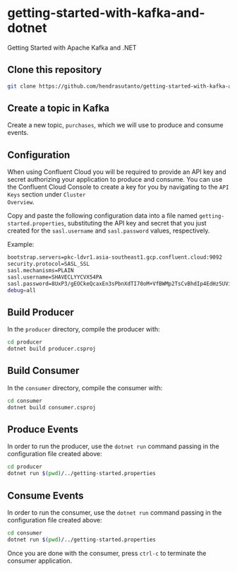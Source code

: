 # getting-started-with-kafka-and-dotnet
Getting Started with Apache Kafka and .NET

## **Clone this repository**
```bash
git clone https://github.com/hendrasutanto/getting-started-with-kafka-and-dotnet.git
```

## **Create a topic in Kafka**
Create a new topic, <code>purchases</code>, which we will use to produce and consume events.

## **Configuration**
When using Confluent Cloud you will be required to provide an API key and secret authorizing your application to produce and consume. You can use the Confluent Cloud Console to create a key for you by navigating to the <code>API Keys</code> section under <code>Cluster Overview</code>.

Copy and paste the following configuration data into a file named <code>getting-started.properties</code>, substituting the API key and secret that you just created for the <code>sasl.username</code> and <code>sasl.password</code> values, respectively.

Example:
```bash
bootstrap.servers=pkc-ldvr1.asia-southeast1.gcp.confluent.cloud:9092
security.protocol=SASL_SSL
sasl.mechanisms=PLAIN
sasl.username=SHAVECLYYCVX54PA
sasl.password=8UxP3/gEOCkeQcaxEn3sPbnXdTI70oM+VfBWMp2TsCvBhdIp4EdHz5UVid1G8mbF
debug=all
```

## **Build Producer**
In the <code>producer</code> directory, compile the producer with:
```bash
cd producer
dotnet build producer.csproj
```

## **Build Consumer**
In the <code>consumer</code> directory, compile the consumer with:
```bash
cd consumer
dotnet build consumer.csproj
```

## **Produce Events**
In order to run the producer, use the <code>dotnet run</code> command passing in the configuration file created above:
```bash
cd producer
dotnet run $(pwd)/../getting-started.properties
```

## **Consume Events**
In order to run the consumer, use the <code>dotnet run</code> command passing in the configuration file created above:
```bash
cd consumer
dotnet run $(pwd)/../getting-started.properties
```
Once you are done with the consumer, press <code>ctrl-c</code> to terminate the consumer application.
